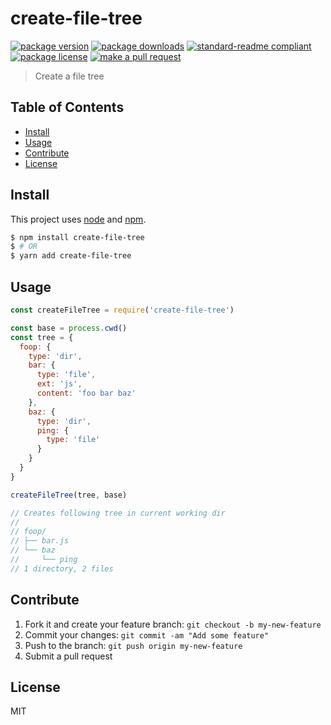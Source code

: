
# create-file-tree
[![package version](https://img.shields.io/npm/v/create-file-tree.svg?style=flat-square)](https://npmjs.org/package/create-file-tree)
[![package downloads](https://img.shields.io/npm/dm/create-file-tree.svg?style=flat-square)](https://npmjs.org/package/create-file-tree)
[![standard-readme compliant](https://img.shields.io/badge/readme%20style-standard-brightgreen.svg?style=flat-square)](https://github.com/RichardLitt/standard-readme)
[![package license](https://img.shields.io/npm/l/create-file-tree.svg?style=flat-square)](https://npmjs.org/package/create-file-tree)
[![make a pull request](https://img.shields.io/badge/PRs-welcome-brightgreen.svg?style=flat-square)](http://makeapullrequest.com)

> Create a file tree

## Table of Contents

- [Install](#install)
- [Usage](#usage)
- [Contribute](#contribute)
- [License](#License)

## Install

This project uses [node](https://nodejs.org) and [npm](https://www.npmjs.com). 

```sh
$ npm install create-file-tree
$ # OR
$ yarn add create-file-tree
```

## Usage

```js
const createFileTree = require('create-file-tree')

const base = process.cwd()
const tree = {
  foop: {
    type: 'dir',
    bar: {
      type: 'file',
      ext: 'js',
      content: 'foo bar baz'
    },
    baz: {
      type: 'dir',
      ping: {
        type: 'file'
      }
    }
  }
}

createFileTree(tree, base)

// Creates following tree in current working dir
//
// foop/
// ├── bar.js
// └── baz
//     └── ping
// 1 directory, 2 files

```

## Contribute

1. Fork it and create your feature branch: `git checkout -b my-new-feature`
2. Commit your changes: `git commit -am "Add some feature"`
3. Push to the branch: `git push origin my-new-feature`
4. Submit a pull request

## License

MIT
    